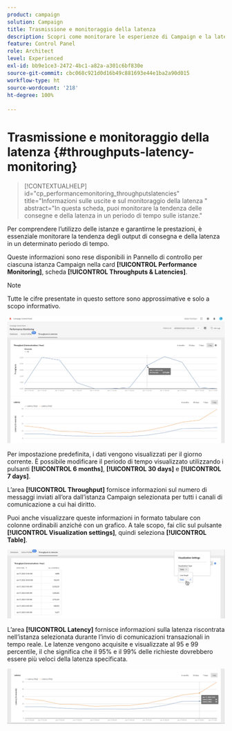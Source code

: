 ```yaml
---
product: campaign
solution: Campaign
title: Trasmissione e monitoraggio della latenza
description: Scopri come monitorare le esperienze di Campaign e la latenza nel Pannello di controllo.
feature: Control Panel
role: Architect
level: Experienced
exl-id: bb9e1ce3-2472-4bc1-a82a-a301c6bf830e
source-git-commit: cbc068c921d0d16b49c881693e44e1ba2a90d015
workflow-type: ht
source-wordcount: '218'
ht-degree: 100%

---
```


# Trasmissione e monitoraggio della latenza {#throughputs-latency-monitoring}

>[!CONTEXTUALHELP]
>id="cp_performancemonitoring_throughputslatencies"
>title="Informazioni sulle uscite e sul monitoraggio della latenza "
>abstract="In questa scheda, puoi monitorare la tendenza delle consegne e della latenza in un periodo di tempo sulle istanze."

Per comprendere l’utilizzo delle istanze e garantirne le prestazioni, è essenziale monitorare la tendenza degli output di consegna e della latenza in un determinato periodo di tempo.

Queste informazioni sono rese disponibili in Pannello di controllo per ciascuna istanza Campaign nella card **[!UICONTROL Performance Monitoring]**, scheda **[!UICONTROL Throughputs & Latencies]**.

>[!NOTE]
>
>Tutte le cifre presentate in questo settore sono approssimative e solo a scopo informativo.

![](assets/throughput-latencies-overview.png)

Per impostazione predefinita, i dati vengono visualizzati per il giorno corrente. È possibile modificare il periodo di tempo visualizzato utilizzando i pulsanti **[!UICONTROL 6 months]**, **[!UICONTROL 30 days]** e **[!UICONTROL 7 days]**.

L’area **[!UICONTROL Throughput]** fornisce informazioni sul numero di messaggi inviati all’ora dall’istanza Campaign selezionata per tutti i canali di comunicazione a cui hai diritto.

Puoi anche visualizzare queste informazioni in formato tabulare con colonne ordinabili anziché con un grafico. A tale scopo, fai clic sul pulsante **[!UICONTROL Visualization settings]**, quindi seleziona **[!UICONTROL Table]**.

![](assets/throughput-latencies-table.png)

L’area **[!UICONTROL Latency]** fornisce informazioni sulla latenza riscontrata nell’istanza selezionata durante l’invio di comunicazioni transazionali in tempo reale. Le latenze vengono acquisite e visualizzate al 95 e 99 percentile, il che significa che il 95% e il 99% delle richieste dovrebbero essere più veloci della latenza specificata.

![](assets/throughput-latencies-latency.png)
